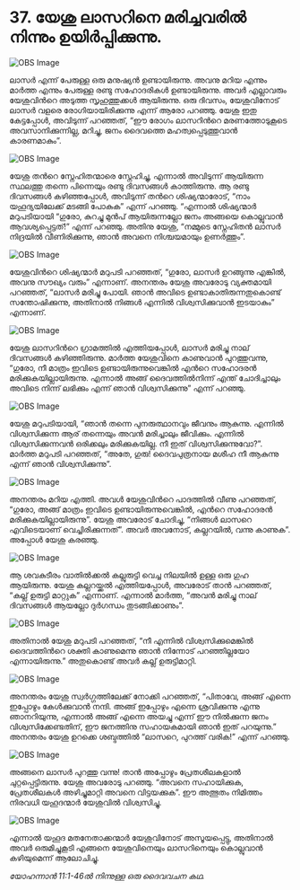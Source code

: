 # 37.  യേശു ലാസറിനെ മരിച്ചവരില്‍ നിന്നും ഉയിര്‍പ്പിക്കുന്നു.

![OBS Image](https://cdn.door43.org/obs/jpg/360px/obs-en-37-01.jpg)

ലാസര്‍ എന്ന് പേരുള്ള ഒരു മനുഷ്യന്‍ ഉണ്ടായിരുന്നു. അവനു മറിയ എന്നും മാര്‍ത്ത എന്നും പേരുള്ള രണ്ടു സഹോദരികള്‍ ഉണ്ടായിരുന്നു. അവര്‍ എല്ലാവരും യേശുവിന്‍റെ അടുത്ത സൃഹുത്തുക്കള്‍ ആയിരുന്നു. ഒരു ദിവസം, യേശുവിനോട് ലാസര്‍ വളരെ രോഗിയായിരിക്കുന്നു എന്ന് ആരോ പറഞ്ഞു. യേശു  ഇതു കേട്ടപ്പോള്‍, അവിടുന്ന് പറഞ്ഞത്, “ഈ രോഗം ലാസറിന്‍റെ മരണത്തോടുകൂടെ അവസാനിക്കുന്നില്ല, മറിച്ചു, ജനം ദൈവത്തെ മഹത്വപ്പെടുത്തുവാന്‍ കാരണമാകും”.  

![OBS Image](https://cdn.door43.org/obs/jpg/360px/obs-en-37-02.jpg)

യേശു തന്‍റെ സ്നേഹിതന്മാരെ സ്നേഹിച്ചു, എന്നാല്‍ അവിടുന്ന് ആയിരുന്ന സ്ഥലത്തു തന്നെ പിന്നെയും രണ്ടു ദിവസങ്ങള്‍ കാത്തിരുന്നു. ആ രണ്ടു ദിവസങ്ങള്‍ കഴിഞ്ഞപ്പോള്‍, അവിടുന്ന് തന്‍റെ ശിഷ്യന്മാരോട്, “നാം യഹൂദ്യയിലേക്ക് മടങ്ങി പോകുക” എന്ന് പറഞ്ഞു. “എന്നാല്‍ ശിഷ്യന്മാര്‍ മറുപടിയായി “ഗുരോ, കുറച്ചു മുന്‍പ് ആയിരുന്നല്ലോ ജനം അങ്ങയെ കൊല്ലുവാന്‍ ആവശ്യപ്പെട്ടത്!” എന്ന് പറഞ്ഞു. അതിനു യേശു, “നമ്മുടെ സ്നേഹിതന്‍ ലാസര്‍ നിദ്രയില്‍ വീണിരിക്കുന്നു, ഞാന്‍ അവനെ നിശ്ചയമായും ഉണര്‍ത്തും”.  

![OBS Image](https://cdn.door43.org/obs/jpg/360px/obs-en-37-03.jpg)

യേശുവിന്‍റെ ശിഷ്യന്മാര്‍ മറുപടി പറഞ്ഞത്, “ഗുരോ, ലാസര്‍ ഉറങ്ങുന്നു എങ്കില്‍, അവനു സൗഖ്യം വരും” എന്നാണ്. അനന്തരം യേശു അവരോടു വ്യക്തമായി പറഞ്ഞത്, “ലാസര്‍ മരിച്ചു പോയി. ഞാന്‍ അവിടെ ഉണ്ടാകാതിരുന്നതുകൊണ്ട് സന്തോഷിക്കുന്നു, അതിനാല്‍ നിങ്ങള്‍ എന്നില്‍ വിശ്വസിക്കുവാന്‍ ഇടയാകും” എന്നാണ്.

![OBS Image](https://cdn.door43.org/obs/jpg/360px/obs-en-37-04.jpg)

യേശു ലാസറിന്‍റെ ഗ്രാമത്തില്‍ എത്തിയപ്പോള്‍, ലാസര്‍ മരിച്ചു നാല് ദിവസങ്ങള്‍ കഴിഞ്ഞിരുന്നു. മാര്‍ത്ത യേശുവിനെ കാണുവാന്‍ പുറത്തുവന്നു, “ഗുരോ, നീ മാത്രം ഇവിടെ ഉണ്ടായിരുന്നുവെങ്കില്‍ എന്‍റെ സഹോദരന്‍ മരിക്കുകയില്ലായിരുന്നു. എന്നാല്‍ അങ്ങ് ദൈവത്തില്‍നിന്ന് എന്ത് ചോദിച്ചാലും അവിടെ നിന്ന് ലഭിക്കും എന്ന് ഞാന്‍ വിശ്വസിക്കുന്നു” എന്ന് പറഞ്ഞു.

![OBS Image](https://cdn.door43.org/obs/jpg/360px/obs-en-37-05.jpg)

യേശു മറുപടിയായി, “ഞാന്‍ തന്നെ പുനരുത്ഥാനവും ജീവനും ആകുന്നു. എന്നില്‍ വിശ്വസിക്കുന്ന ആര് തന്നെയും അവന്‍ മരിച്ചാലും ജീവിക്കും. എന്നില്‍ വിശ്വസിക്കുന്നവന്‍ ഒരിക്കലും മരിക്കുകയില്ല. നീ ഇത് വിശ്വസിക്കുന്നുവോ?”. മാര്‍ത്ത മറുപടി പറഞ്ഞത്, “അതേ, ഗുരു! ദൈവപുത്രനായ  മശീഹ നീ ആകുന്നു എന്ന് ഞാന്‍ വിശ്വസിക്കുന്നു”.

![OBS Image](https://cdn.door43.org/obs/jpg/360px/obs-en-37-06.jpg)

അനന്തരം മറിയ എത്തി. അവള്‍ യേശുവിന്‍റെ പാദത്തില്‍ വീണു പറഞ്ഞത്, “ഗുരോ, അങ്ങ് മാത്രം ഇവിടെ ഉണ്ടായിരുന്നുവെങ്കില്‍, എന്‍റെ സഹോദരന്‍ മരിക്കുകയില്ലായിരുന്നു”. യേശു അവരോട്  ചോദിച്ചു, “നിങ്ങള്‍ ലാസറെ എവിടെയാണ് വെച്ചിരിക്കുന്നത്”. അവര്‍ അവനോട്, കല്ലറയില്‍, വന്നു കാണുക”. അപ്പോള്‍ യേശു കരഞ്ഞു.

![OBS Image](https://cdn.door43.org/obs/jpg/360px/obs-en-37-07.jpg)

ആ ശവകുടീരം വാതില്‍ക്കല്‍ കല്ലുരുട്ടി വെച്ച നിലയില്‍ ഉള്ള ഒരു ഗുഹ ആയിരുന്നു. യേശു കല്ലറയ്ക്കല്‍ എത്തിയപ്പോള്‍, അവരോട് താന്‍ പറഞ്ഞത്, “കല്ല്‌ ഉരുട്ടി മാറ്റുക” എന്നാണ്. എന്നാല്‍ മാര്‍ത്ത, “അവന്‍ മരിച്ചു നാല് ദിവസങ്ങള്‍ ആയല്ലോ ദുര്‍ഗന്ധം തുടങ്ങിക്കാണും”.

![OBS Image](https://cdn.door43.org/obs/jpg/360px/obs-en-37-08.jpg)

അതിനാല്‍ യേശു മറുപടി പറഞ്ഞത്, “നീ എന്നില്‍ വിശ്വസിക്കുമെങ്കില്‍ ദൈവത്തിന്‍റെ ശക്തി കാണുമെന്നു ഞാന്‍ നിന്നോട് പറഞ്ഞില്ലയോ എന്നായിരുന്നു.” അതുകൊണ്ട് അവര്‍ കല്ല്‌ ഉരുട്ടിമാറ്റി.

![OBS Image](https://cdn.door43.org/obs/jpg/360px/obs-en-37-09.jpg)

അനന്തരം യേശു സ്വര്‍ഗ്ഗത്തിലേക്ക് നോക്കി പറഞ്ഞത്, “പിതാവേ, അങ്ങ് എന്നെ ഇപ്പോഴും കേള്‍ക്കുവാന്‍ നന്ദി. അങ്ങ് ഇപ്പോഴും എന്നെ ശ്രവിക്കുന്നു എന്നു ഞാനറിയുന്നു, എന്നാല്‍ അങ്ങ് എന്നെ അയച്ചു എന്ന് ഈ നില്‍ക്കുന്ന ജനം വിശ്വസിക്കേണ്ടതിന്, ഈ ജനത്തിനു സഹായകമായി ഞാന്‍ ഇത് പറയുന്നു.” അനന്തരം യേശു ഉറക്കെ ശബ്ദത്തില്‍ “ലാസറെ, പുറത്ത് വരിക!” എന്ന് പറഞ്ഞു.

![OBS Image](https://cdn.door43.org/obs/jpg/360px/obs-en-37-10.jpg)

അങ്ങനെ ലാസര്‍ പുറത്തു വന്നു! താന്‍ അപ്പോഴും പ്രേതശീലകളാല്‍ ചുറ്റപ്പെട്ടിരുന്നു. യേശു അവരോടു പറഞ്ഞു. “അവനെ സഹായിക്കുക, പ്രേതശീലകള്‍ അഴിച്ചുമാറ്റി അവനെ വിട്ടയക്കുക”. ഈ അത്ഭുതം നിമിത്തം നിരവധി യഹൂദന്മാര്‍ യേശുവില്‍ വിശ്വസിച്ചു.  

![OBS Image](https://cdn.door43.org/obs/jpg/360px/obs-en-37-11.jpg)

എന്നാല്‍ യഹൂദ മതനേതാക്കന്മാര്‍ യേശുവിനോട് അസൂയപ്പെട്ടു, അതിനാല്‍ അവര്‍ ഒരുമിച്ചുകൂടി എങ്ങനെ യേശുവിനെയും ലാസറിനെയും കൊല്ലുവാന്‍ കഴിയുമെന്ന് ആലോചിച്ചു.

_യോഹന്നാന്‍ 11:1-46ല്‍ നിന്നുള്ള ഒരു ദൈവവചന കഥ._
